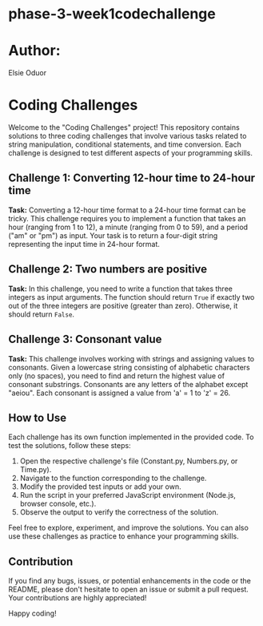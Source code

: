 # phase-3-week1codechallenge
# Author: 
Elsie Oduor

# Coding Challenges

Welcome to the "Coding Challenges" project! This repository contains solutions to three coding challenges that involve various tasks related to string manipulation, conditional statements, and time conversion. Each challenge is designed to test different aspects of your programming skills.

## Challenge 1: Converting 12-hour time to 24-hour time

**Task:**
Converting a 12-hour time format to a 24-hour time format can be tricky. This challenge requires you to implement a function that takes an hour (ranging from 1 to 12), a minute (ranging from 0 to 59), and a period ("am" or "pm") as input. Your task is to return a four-digit string representing the input time in 24-hour format.

## Challenge 2: Two numbers are positive

**Task:**
In this challenge, you need to write a function that takes three integers as input arguments. The function should return `True` if exactly two out of the three integers are positive (greater than zero). Otherwise, it should return `False`.

## Challenge 3: Consonant value

**Task:**
This challenge involves working with strings and assigning values to consonants. Given a lowercase string consisting of alphabetic characters only (no spaces), you need to find and return the highest value of consonant substrings. Consonants are any letters of the alphabet except "aeiou". Each consonant is assigned a value from 'a' = 1 to 'z' = 26.

## How to Use

Each challenge has its own function implemented in the provided code. To test the solutions, follow these steps:

1. Open the respective challenge's file (Constant.py, Numbers.py, or Time.py).
2. Navigate to the function corresponding to the challenge.
3. Modify the provided test inputs or add your own.
4. Run the script in your preferred JavaScript environment (Node.js, browser console, etc.).
5. Observe the output to verify the correctness of the solution.

Feel free to explore, experiment, and improve the solutions. You can also use these challenges as practice to enhance your programming skills.

## Contribution

If you find any bugs, issues, or potential enhancements in the code or the README, please don't hesitate to open an issue or submit a pull request. Your contributions are highly appreciated!

Happy coding!

